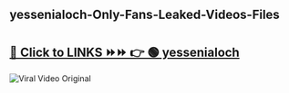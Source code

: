 
 ## yessenialoch-Only-Fans-Leaked-Videos-Files

# <h2><a href="https://mediaupload.pro?yessenialoch">🔗 Click to LINKS ⏩⏩ 👉 🟢 yessenialoch </a></h2>

<a href="https://mediaupload.pro?yessenialoch" rel="nofollow" data-target="animated-image.originalLink"><img src="https://i.ibb.co.com/xMMVF88/686577567.gif" alt="Viral Video Original" style="max-width: 100%; display: inline-block;" data-target="animated-image.originalImage"></a>